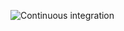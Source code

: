 ![Continuous integration](https://github.com/ivanschuetz/wasm/actions/workflows/actions.yml/badge.svg)
